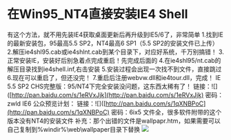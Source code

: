 # 在Win95\_NT4直接安装IE4 Shell

有这个方法，就不用先装IE4获取桌面更新后再升级到IE5/6了，非常简单 1.找到IE的最新安装包，95最高5.5 SP2，NT4最高6 SP1（5.5 SP2的安装文件已上传） 2.解压ie4shl95.cab或ie4shlnt.cab到某个目录下，对应好系统，千万别搞错！ 3.正常安装IE，安装好后别急着点完成重启！先完成后面的 4.在ie4shl95/nt.cab的解压目录找到ie4shell.inf,右击安装 5.安装过程会出现一次找不到文件，直接跳过 6.现在可以重启了，但还没完！ 7.重启后注册webvw.dll和ie4tour.dll，完成！ IE 5.5 SP2 CHS完整版：95/NT4下完全安装没问题，这东西太稀有了！ 链接：!\[\]\([http://pan.baidu.com/s/1eRVxJjk](http://pan.baidu.com/s/1eRVxJjk) 密码：zwld IE6 公众预览计划： 链接：!\[\]\([http://pan.baidu.com/s/1qXNBPoC](http://pan.baidu.com/s/1qXNBPoC) 密码：6ix5 文件全，很多软件附带的这个版本没有NT4的安装文件 补充：那个出错的文件是wallpapr.htm，如果需要可以自己复制到%windir%\web\wallpaper目录下替换 ![](https://wvbarchive.s3-ap-northeast-1.amazonaws.com/5195962591/e9835e13b31bb051bf4c95883c7adab44bede01f.jpg)

